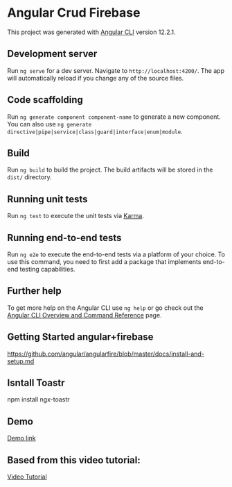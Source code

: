 # Angular Crud Firebase

This project was generated with [Angular CLI](https://github.com/angular/angular-cli) version 12.2.1.

## Development server

Run `ng serve` for a dev server. Navigate to `http://localhost:4200/`. The app will automatically reload if you change any of the source files.

## Code scaffolding

Run `ng generate component component-name` to generate a new component. You can also use `ng generate directive|pipe|service|class|guard|interface|enum|module`.

## Build

Run `ng build` to build the project. The build artifacts will be stored in the `dist/` directory.

## Running unit tests

Run `ng test` to execute the unit tests via [Karma](https://karma-runner.github.io).

## Running end-to-end tests

Run `ng e2e` to execute the end-to-end tests via a platform of your choice. To use this command, you need to first add a package that implements end-to-end testing capabilities.

## Further help

To get more help on the Angular CLI use `ng help` or go check out the [Angular CLI Overview and Command Reference](https://angular.io/cli) page.


## Getting Started angular+firebase
https://github.com/angular/angularfire/blob/master/docs/install-and-setup.md

## Isntall Toastr
npm install ngx-toastr

## Demo 

[Demo link](https://crud-angular-firebase-poc.netlify.app)

## Based from this video tutorial: 

[Video Tutorial](https://www.youtube.com/watch?v=wrp47fBoWns&ab_channel=TomasRuizDiaz)
